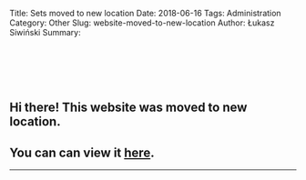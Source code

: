 Title: Sets moved to new location
Date: 2018-06-16
Tags: Administration
Category: Other
Slug: website-moved-to-new-location
Author: Łukasz Siwiński
Summary: 

<br/>
<br/>
<br/>
<br/>

## Hi there! This website was moved to new location. 

## You can can view it **[here](https://hopbit.github.io/DJ/)**.

----
